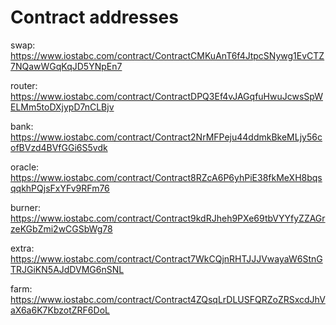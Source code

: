 # Contract addresses

swap:
https://www.iostabc.com/contract/ContractCMKuAnT6f4JtpcSNywg1EvCTZ7NQawWGqKqJD5YNpEn7

router:
https://www.iostabc.com/contract/ContractDPQ3Ef4vJAGqfuHwuJcwsSpWELMm5toDXjypD7nCLBjv

bank:
https://www.iostabc.com/contract/Contract2NrMFPeju44ddmkBkeMLjy56cofBVzd4BVfGGi6S5vdk

oracle:
https://www.iostabc.com/contract/Contract8RZcA6P6yhPiE38fkMeXH8bqsqqkhPQjsFxYFv9RFm76

burner:
https://www.iostabc.com/contract/Contract9kdRJheh9PXe69tbVYYfyZZAGrzeKGbZmi2wCGSbWg78

extra:
https://www.iostabc.com/contract/Contract7WkCQjnRHTJJJVwayaW6StnGTRJGiKN5AJdDVMG6nSNL

farm:
https://www.iostabc.com/contract/Contract4ZQsqLrDLUSFQRZoZRSxcdJhVaX6a6K7KbzotZRF6DoL
